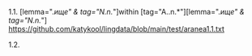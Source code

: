 1.1. [lemma=".*ище" & tag="N.n.*"]within [tag="A..n.*"][lemma=".*ище" & tag="N.n.*"]
https://github.com/katykool/lingdata/blob/main/test/aranea1.1.txt

1.2. 
